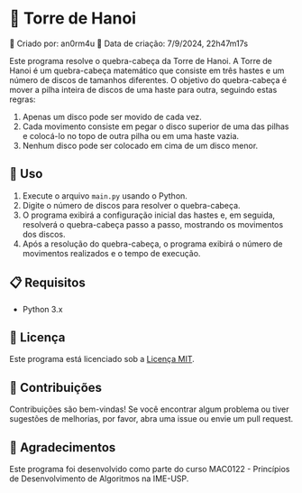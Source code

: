 # 🏰 Torre de Hanoi

👤 Criado por: an0rm4u
📅 Data de criação: 7/9/2024, 22h47m17s

Este programa resolve o quebra-cabeça da Torre de Hanoi. A Torre de Hanoi é um quebra-cabeça matemático que consiste em três hastes e um número de discos de tamanhos diferentes. O objetivo do quebra-cabeça é mover a pilha inteira de discos de uma haste para outra, seguindo estas regras:

1. Apenas um disco pode ser movido de cada vez.
2. Cada movimento consiste em pegar o disco superior de uma das pilhas e colocá-lo no topo de outra pilha ou em uma haste vazia.
3. Nenhum disco pode ser colocado em cima de um disco menor.

## 🚀 Uso

1. Execute o arquivo `main.py` usando o Python.
2. Digite o número de discos para resolver o quebra-cabeça.
3. O programa exibirá a configuração inicial das hastes e, em seguida, resolverá o quebra-cabeça passo a passo, mostrando os movimentos dos discos.
4. Após a resolução do quebra-cabeça, o programa exibirá o número de movimentos realizados e o tempo de execução.

## 📋 Requisitos

- Python 3.x

## 📜 Licença

Este programa está licenciado sob a [Licença MIT](LICENSE).

## 🤝 Contribuições

Contribuições são bem-vindas! Se você encontrar algum problema ou tiver sugestões de melhorias, por favor, abra uma issue ou envie um pull request.

## 🙏 Agradecimentos

Este programa foi desenvolvido como parte do curso MAC0122 - Princípios de Desenvolvimento de Algoritmos na IME-USP.